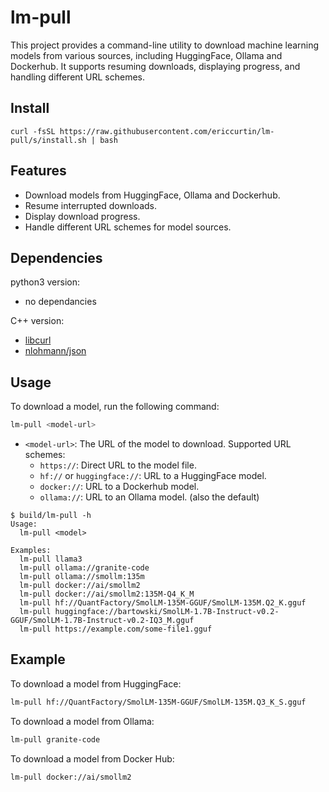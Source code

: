 # lm-pull

This project provides a command-line utility to download machine learning models from various sources, including HuggingFace, Ollama and Dockerhub. It supports resuming downloads, displaying progress, and handling different URL schemes.

## Install

```
curl -fsSL https://raw.githubusercontent.com/ericcurtin/lm-pull/s/install.sh | bash
```

## Features

- Download models from HuggingFace, Ollama and Dockerhub.
- Resume interrupted downloads.
- Display download progress.
- Handle different URL schemes for model sources.

## Dependencies

python3 version:

- no dependancies

C++ version:

- [libcurl](https://curl.se/libcurl/)
- [nlohmann/json](https://github.com/nlohmann/json)

## Usage

To download a model, run the following command:
```sh
lm-pull <model-url>
```
- `<model-url>`: The URL of the model to download. Supported URL schemes:
  - `https://`: Direct URL to the model file.
  - `hf://` or `huggingface://`: URL to a HuggingFace model.
  - `docker://`: URL to a Dockerhub model.
  - `ollama://`: URL to an Ollama model. (also the default)

```
$ build/lm-pull -h
Usage:
  lm-pull <model>

Examples:
  lm-pull llama3
  lm-pull ollama://granite-code
  lm-pull ollama://smollm:135m
  lm-pull docker://ai/smollm2
  lm-pull docker://ai/smollm2:135M-Q4_K_M
  lm-pull hf://QuantFactory/SmolLM-135M-GGUF/SmolLM-135M.Q2_K.gguf
  lm-pull huggingface://bartowski/SmolLM-1.7B-Instruct-v0.2-GGUF/SmolLM-1.7B-Instruct-v0.2-IQ3_M.gguf
  lm-pull https://example.com/some-file1.gguf
```

## Example

To download a model from HuggingFace:
```sh
lm-pull hf://QuantFactory/SmolLM-135M-GGUF/SmolLM-135M.Q3_K_S.gguf
```

To download a model from Ollama:
```sh
lm-pull granite-code
```

To download a model from Docker Hub:
```sh
lm-pull docker://ai/smollm2
```

